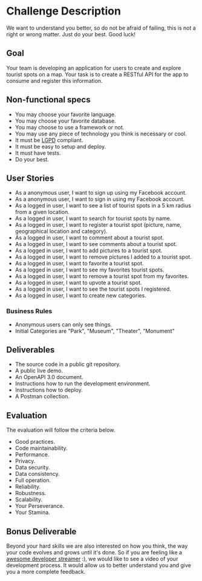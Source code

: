 # Challenge Description

We want to understand you better, so do not be afraid of failing, this is not a right or wrong matter. Just do your best. Good luck!


## Goal

Your team is developing an application for users to create and explore tourist spots on a map. Your task is to create a RESTful API for the app to consume and register this information.


## Non-functional specs

* You may choose your favorite language.
* You may choose your favorite database.
* You may choose to use a framework or not.
* You may use any piece of technology you think is necessary or cool.
* It must be [LGPD](https://pt.wikipedia.org/wiki/Lei_Geral_de_Proteção_de_Dados_Pessoais "WikipediA") compliant.
* It must be easy to setup and deploy.
* It must have tests.
* Do your best.


## User Stories

* As a anonymous user, I want to sign up using my Facebook account.
* As a anonymous user, I want to sign in using my Facebook account.
* As a logged in user, I want to see a list of tourist spots in a 5 km radius from a given location.
* As a logged in user, I want to search for tourist spots by name.
* As a logged in user, I want to register a tourist spot (picture, name, geographical location and category).
* As a logged in user, I want to comment about a tourist spot.
* As a logged in user, I want to see comments about a tourist spot.
* As a logged in user, I want to add pictures to a tourist spot.
* As a logged in user, I want to remove pictures I added to a tourist spot.
* As a logged in user, I want to favorite a tourist spot.
* As a logged in user, I want to see my favorites tourist spots.
* As a logged in user, I want to remove a tourist spot from my favorites.
* As a logged in user, I want to upvote a tourist spot.
* As a logged in user, I want to see the tourist spots I registered.
* As a logged in user, I want to create new categories.


### Business Rules

* Anonymous users can only see things.
* Initial Categories are "Park", "Museum", "Theater", "Monument"

## Deliverables

* The source code in a public git repository.
* A public live demo.
* An OpenAPI 3.0 document.
* Instructions how to run the development environment.
* Instructions how to deploy.
* A Postman collection.


## Evaluation

The evaluation will follow the criteria below.

* Good practices.
* Code maintainability.
* Performance.
* Privacy.
* Data security.
* Data consistency.
* Full operation.
* Reliability.
* Robustness.
* Scalability.
* Your Perseverance.
* Your Stamina.


## Bonus Deliverable

Beyond your hard skills we are also interested on how you think, the way your code evolves and grows until it's done. So if you are feeling like a [awesome developer streamer](https://github.com/bnb/awesome-developer-streams) :), we would like to see a video of your development process. It would allow us to better understand you and give you a more complete feedback.
